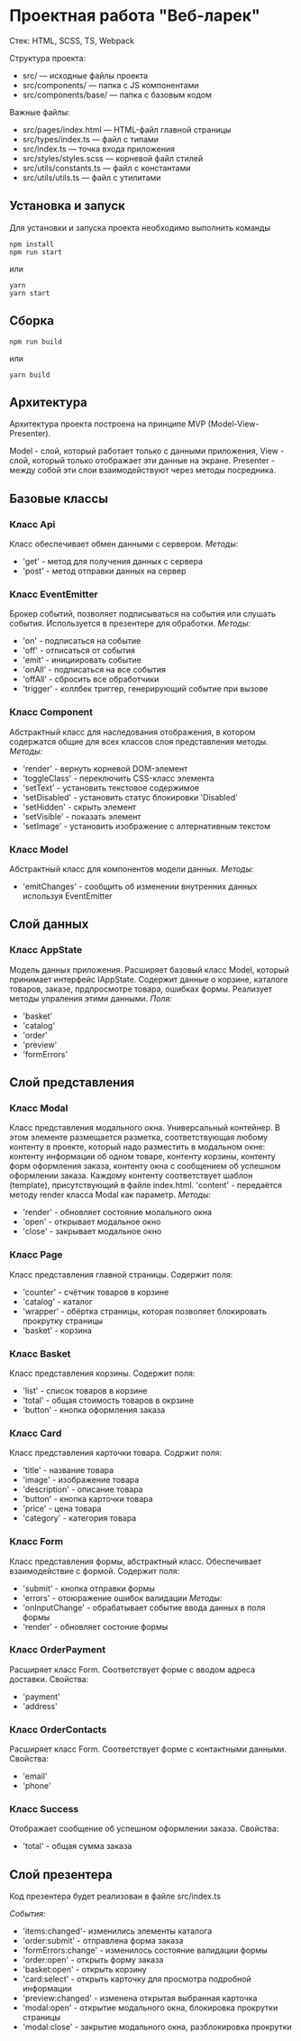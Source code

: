 # Проектная работа "Веб-ларек"

Стек: HTML, SCSS, TS, Webpack

Структура проекта:

- src/ — исходные файлы проекта
- src/components/ — папка с JS компонентами
- src/components/base/ — папка с базовым кодом

Важные файлы:

- src/pages/index.html — HTML-файл главной страницы
- src/types/index.ts — файл с типами
- src/index.ts — точка входа приложения
- src/styles/styles.scss — корневой файл стилей
- src/utils/constants.ts — файл с константами
- src/utils/utils.ts — файл с утилитами

## Установка и запуск

Для установки и запуска проекта необходимо выполнить команды

```
npm install
npm run start
```

или

```
yarn
yarn start
```

## Сборка

```
npm run build
```

или

```
yarn build
```

## Архитектура

Архитектура проекта построена на принципе MVP (Model-View-Presenter).

Model - слой, который работает только с данными приложения, 
View - слой, который только отображает эти данные на экране.
Presenter - между собой эти слои взаимодействуют через методы посредника.

## Базовые классы

### Класс Api
Класс обеспечивает обмен данными с сервером.
*Методы:*
- 'get' -  метод для получения данных с сервера
- 'post' - метод отправки данных на сервер

### Класс EventEmitter
Брокер событий, позволяет подписываться на события или слушать события. Используется в презентере для обработки.
*Методы:*
- 'on' - подписаться на событие
- 'off' - отписаться от события
- 'emit' - инициировать событие
- 'onAll' - подписаться на все события
- 'offAll' - cбросить все обработчики
- 'trigger' - коллбек триггер, генерирующий событие при вызове

### Класс Component
Абстрактный класс для наследования отображения, в котором содержатся общие для всех классов слоя представления методы.
*Методы:*
- 'render' - вернуть корневой DOM-элемент
- 'toggleClass' - переключить CSS-класс элемента
- 'setText' - установить текстовое содержимое
- 'setDisabled' - установить статус блокировки 'Disabled'
- 'setHidden' - скрыть элемент
- 'setVisible' - показать элемент
- 'setImage' - установить изображение с алтернативным текстом

### Класс Model 
Абстрактный класс для компонентов модели данных. 
*Методы:*
- 'emitChanges' - сообщить об изменении внутренних данных используя EventEmitter

## Слой данных

### Класс AppState
Модель данных приложения. Расширяет базовый класс Model, который принимает интерфейс IAppState. Содержит данные о корзине, каталоге товаров, заказе, прдпросмотре товара, ошибках формы.
Реализует методы упраления этими данными.
*Поля:*
- 'basket'
- 'catalog'
- 'order'
- 'preview'
- 'formErrors'

## Слой представления

### Класс Modal
Класс представления модального окна.
Универсальный контейнер. В этом элементе размещается разметка, соответствующая любому контенту в проекте, который надо разместить в модальном окне: контенту информации об одном товаре, контенту корзины, контенту форм оформления заказа, контенту окна с сообщением об успешном оформлении заказа. Каждому контенту соответствует шаблон (template), присутствующий в файле index.html.
'content' - передаётся методу render класса Modal как параметр.
*Методы:*
- 'render' - обновляет состояние молального окна
- 'open' - открывает модальное окно
- 'close' - закрывает модальное окно

### Класс Page
Класс представления главной страницы. Содержит поля: 
- 'counter' - счётчик товаров в корзине
- 'catalog' - каталог 
- 'wrapper' - обёртка страницы, которая позволяет блокировать прокрутку страницы
- 'basket' - корзина

### Класс Basket
Класс представления корзины.
Содержит поля:
- 'list' - список товаров в корзине
- 'total' - общая стоимость товаров в окрзине
- 'button' - кнопка оформления заказа

### Класс Card
Класс представления карточки товара.
Содржит поля:
- 'title' - название товара
- 'image' - изображение товара
- 'description' - описание товара
- 'button' - кнопка карточки товара
- 'price' - цена товара
- 'category' - категория товара

### Класс Form
Класс представления формы, абстрактный класс. Обеспечивает взаимодействие с формой.
Содержит поля: 
- 'submit' - кнопка отправки формы
- 'errors' - отоюражение ошибок валидации
*Методы:*
- 'onInputChange' - обрабатывает событие ввода данных в поля формы 
- 'render' - обновляет состоние формы 

### Класс OrderPayment
Расширяет класс Form. Соответствует форме с вводом адреса доставки.
Свойства:
- 'payment'
- 'address'

### Класс OrderContacts
Расширяет класс Form. Соответствует форме с контактными данными.
Свойства:
- 'email'
- 'phone'

### Класс Success
Отображает сообщение об успешном оформлении заказа.
Свойства: 
- 'total' - общая сумма заказа

## Слой презентера
Код презентера будет реализован в файле src/index.ts 

*События:*
- 'items:changed'- изменились элементы каталога
- 'order:submit' - отправлена форма заказа
- 'formErrors:change' - изменилось состояние валидации формы
- 'order:open' - открыть форму заказа
- 'basket:open' - открыть корзину
- 'card:select' - открыть карточку для просмотра подробной информации
- 'preview:changed' - изменена открытая выбранная карточка
- 'modal:open' - открытие модального окна, блокировка прокрутки страницы
- 'modal:close' - закрытие модального окна, разблокировка прокрутки